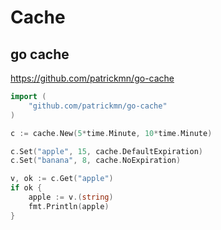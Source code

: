 # Cache

## go cache

https://github.com/patrickmn/go-cache

```go
import (
    "github.com/patrickmn/go-cache"
)
```

```go
c := cache.New(5*time.Minute, 10*time.Minute)

c.Set("apple", 15, cache.DefaultExpiration)
c.Set("banana", 8, cache.NoExpiration)

v, ok := c.Get("apple")
if ok {
    apple := v.(string)
    fmt.Println(apple)
}
```
